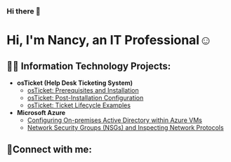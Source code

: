 ### Hi there 👋

<h1>Hi, I'm Nancy, an IT Professional</a>☺</h1>

<h2>👨‍💻 Information Technology Projects:</h2>

- <b>osTicket (Help Desk Ticketing System)</b>
  - [osTicket: Prerequisites and Installation](https://github.com/Nancyondieki/osticket-prereqs)
  - [osTicket: Post-Installation Configuration](https://github.com/Nancyondieki/post-install-config)
  - [osTicket: Ticket Lifecycle Examples](https://github.com/Nancyondieki/ticket-lifecycle)
- <b>Microsoft Azure</b>
  - [Configuring On-premises Active Directory within Azure VMs](https://github.com/Nancyondieki/configure-ad)
  - [Network Security Groups (NSGs) and Inspecting Network Protocols](https://github.com/Nancyondieki/azure-network-protocols)

<h2>🤳Connect with me:</h2>
